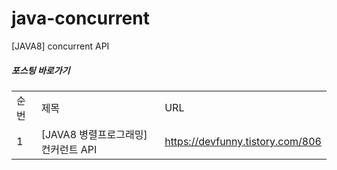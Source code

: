 # java-concurrent
[JAVA8] concurrent API 

##### 포스팅 바로가기
| | | |
|-|-|-|
|순번|제목|URL|
|1|[JAVA8 병렬프로그래밍] 컨커런트 API|https://devfunny.tistory.com/806|
